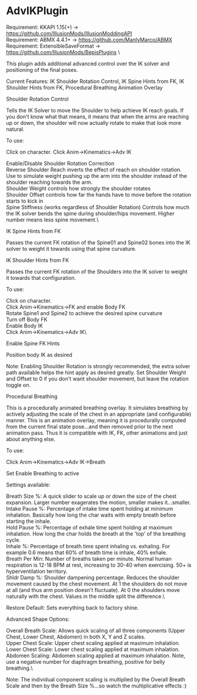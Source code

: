 # AdvIKPlugin

Requirement: KKAPI 1.15(+) -> https://github.com/IllusionMods/IllusionModdingAPI \
Requirement: ABMX 4.4.1+ -> https://github.com/ManlyMarco/ABMX \
Requirement: ExtensibleSaveFormat -> https://github.com/IllusionMods/BepisPlugins \

This plugin adds additional advanced control over the IK solver and positioning of the final poses.

Current Features: IK Shoulder Rotation Control, IK Spine Hints from FK, IK Shoulder Hints from FK, Procedural Breathing Animation Overlay

Shoulder Rotation Control

Tells the IK Solver to move the Shoulder to help achieve IK reach goals. If you don't know what that means, it means that when the arms are reaching up or down, the shoulder will now actually rotate to make that look more natural.

To use:

Click on character.
Click Anim->Kinematics->Adv IK

Enable/Disable Shoulder Rotation Correction\
Reverse Shoulder Reach inverts the effect of reach on shoulder rotation. Use to simulate weight pushing up the arm into the shoulder instead of the shoulder reaching towards the arm.\
Shoulder Weight controls how strongly the shoulder rotates\
Shoulder Offset controls how far the hands have to move before the rotation starts to kick in\
Spine Stiffness (works regardless of Shoulder Rotation) Controls how much the IK solver bends the spine during shoulder/hips movement. Higher number means less spine movement.\

IK Spine Hints from FK

Passes the current FK rotation of the Spine01 and Spine02 bones into the IK solver to weight it towards using that spine curvature.

IK Shoulder Hints from FK

Passes the current FK rotation of the Shoulders into the IK solver to weight it towards that configuration.

To use:

Click on character.\
Click Anim->Kinematics->FK and enable Body FK\
Rotate Spine1 and Spine2 to achieve the desired spine curvature\
Turn off Body FK\
Enable Body IK\
Click Anim->Kinematics->Adv IK\

Enable Spine FK Hints

Position body IK as desired

Note: Enabling Shoulder Rotation is strongly recommended, the extra solver path available helps the hint apply as desired greatly. Set Shoulder Weight and Offset to 0 if you don't want shoulder movement, but leave the rotation toggle on.

Procedural Breathing

This is a procedurally animated breathing overlay. It simulates breathing by actively adjusting the scale of the chest in an appropriate (and configurable) manner. This is an animation overlay, meaning it is procedurally computed from the current final state pose...and then removed prior to the next animation pass. Thus it is compatible with IK, FK, other animations and just about anything else.

To use:

Click Anim->Kinematics->Adv IK->Breath

Set Enable Breathing to active

Settings available:

Breath Size %: A quick slider to scale up or down the size of the chest expansion. Larger number exagerates the motion, smaller makes it...smaller.\
Intake Pause %: Percentage of intake time spent holding at minimum inhalation. Basically how long the char waits with empty breath before starting the inhale.\
Hold Pause %: Percentage of exhale time spent holding at maximum inhalation. How long the char holds the breath at the 'top' of the breathing cycle.\
Inhale %: Percentage of breath time spent inhaling vs. exhaling. For example 0.6 means that 60% of breath time is inhale, 40% exhale.\
Breath Per Min: Number of breaths taken per minute. Normal human respiration is 12-18 BPM at rest, increasing to 30-40 when exercising. 50+ is hyperventilation territory.\
Shldr Damp %: Shoulder dampening percentage. Reduces the shoulder movement caused by the chest movement. At 1 the shoulders do not move at all (and thus arm position doesn't fluctuate). At 0 the shoulders move naturally with the chest. Values in the middle split the difference.\

Restore Default: Sets everything back to factory shine.

Advanced Shape Options:

Overall Breath Scale:  Allows quick scaling of all three components (Upper Chest, Lower Chest, Abdomen) in both X, Y and Z scales.\
Upper Chest Scale: Upper chest scaling applied at maximum inhalation.\
Lower Chest Scale: Lower chest scaling applied at maximum inhalation.\
Abdomen Scaling: Abdomen scaling applied at maximum inhalation. Note, use a negative number for diaphragm breathing, positive for belly breathing.\

Note: The individual component scaling is multiplied by the Overall Breath Scale and then by the Breath Size %...so watch the multiplicative effects :)

